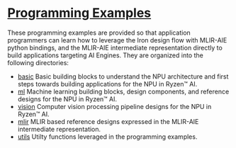 <!---//===- README.md --------------------------*- Markdown -*-===//
//
// This file is licensed under the Apache License v2.0 with LLVM Exceptions.
// See https://llvm.org/LICENSE.txt for license information.
// SPDX-License-Identifier: Apache-2.0 WITH LLVM-exception
//
// Copyright (C) 2024, Advanced Micro Devices, Inc.
// 
//===----------------------------------------------------------------------===//-->

# <ins>Programming Examples</ins>

These programming examples are provided so that application programmers can learn how to leverage the Iron design flow with MLIR-AIE python bindings, and the MLIR-AIE intermediate representation directly to build applications targeting AI Engines. They are organized into the following directories:

* [basic](./basic) Basic building blocks to understand the NPU architecture and first steps towards building applications for the NPU in Ryzen™ AI. 
* [ml](./ml) Machine learning building blocks, design components, and reference designs for the NPU in Ryzen™ AI. 
* [vision](./vision) Computer vision processing pipeline designs for the NPU in Ryzen™ AI.
* [mlir](./mlir) MLIR based reference designs expressed in the MLIR-AIE intermediate representation.
* [utils](./utils) Utilty functions leveraged in the programming examples. 